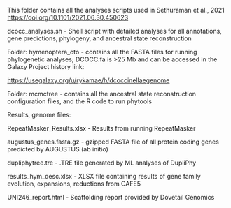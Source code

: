 This folder contains all the analyses scripts used in Sethuraman et al., 2021 https://doi.org/10.1101/2021.06.30.450623

dcocc_analyses.sh - Shell script with detailed analyses for all annotations, gene predictions, phylogeny, and ancestral state reconstruction

Folder: hymenoptera_oto - contains all the FASTA files for running phylogenetic analyses; DCOCC.fa is >25 Mb and can be accessed in the Galaxy Project history link:

https://usegalaxy.org/u/rykamae/h/dcoccinellaegenome

Folder: mcmctree - contains all the ancestral state reconstruction configuration files, and the R code to run phytools

Results, genome files:

RepeatMasker_Results.xlsx - Results from running RepeatMasker

augustus_genes.fasta.gz - gzipped FASTA file of all protein coding genes predicted by AUGUSTUS (ab initio)

dupliphytree.tre - .TRE file generated by ML analyses of DupliPhy

results_hym_desc.xlsx - XLSX file containing results of gene family evolution, expansions, reductions from CAFE5

UNI246_report.html - Scaffolding report provided by Dovetail Genomics

